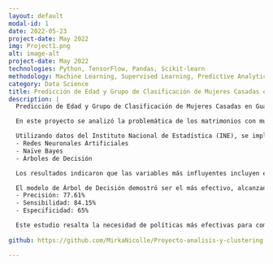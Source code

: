 ```yaml
---
layout: default
modal-id: 1
date: 2022-05-23
project-date: May 2022
img: Project1.png
alt: image-alt
project-date: May 2022
technologies: Python, TensorFlow, Pandas, Scikit-learn
methodology: Machine Learning, Supervised Learning, Predictive Analytics
category: Data Science
title: Predicción de Edad y Grupo de Clasificación de Mujeres Casadas en Guatemala (2011-2019)
description: |
  Predicción de Edad y Grupo de Clasificación de Mujeres Casadas en Guatemala (2011-2019)

  En este proyecto se analizó la problemática de los matrimonios con mujeres menores de edad en Guatemala, un fenómeno recurrente a pesar de las reformas legales. 

  Utilizando datos del Instituto Nacional de Estadística (INE), se implementaron modelos de aprendizaje automático como:
  - Redes Neuronales Artificiales
  - Naïve Bayes
  - Árboles de Decisión

  Los resultados indicaron que las variables más influyentes incluyen el nivel educativo, la etnia, la edad del hombre y factores geográficos.

  El modelo de Árbol de Decisión demostró ser el más efectivo, alcanzando:
  - Precisión: 77.61%
  - Sensibilidad: 84.15%
  - Especificidad: 65%

  Este estudio resalta la necesidad de políticas más efectivas para combatir este fenómeno y proporciona una herramienta predictiva para identificar áreas donde esta problemática es más prevalente.
  
github: https://github.com/MirkaNicolle/Proyecto-analisis-y-clustering

---
```

